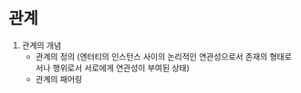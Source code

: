 # 관계

1. 관계의 개념
   - 관계의 정의 (엔터티의 인스턴스 사이의 논리적인 연관성으로서 존재의 형태로서나 행위로서 서로에게 연관성이 부여된 상태)
   - 관계의 패어링


